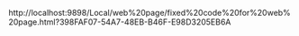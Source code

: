 http://localhost:9898/Local/web%20page/fixed%20code%20for%20web%20page.html?398FAF07-54A7-48EB-B46F-E98D3205EB6A